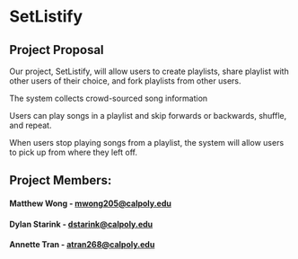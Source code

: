 # SetListify
## Project Proposal
Our project, SetListify, will allow users to create playlists, share playlist with other users of their choice, and fork playlists from other users.

The system collects crowd-sourced song information

Users can play songs in a playlist and skip forwards or backwards, shuffle, and repeat.

When users stop playing songs from a playlist, the system will allow users to pick up from where they left off.
## Project Members:
#### Matthew Wong - mwong205@calpoly.edu
#### Dylan Starink - dstarink@calpoly.edu
#### Annette Tran - atran268@calpoly.edu
